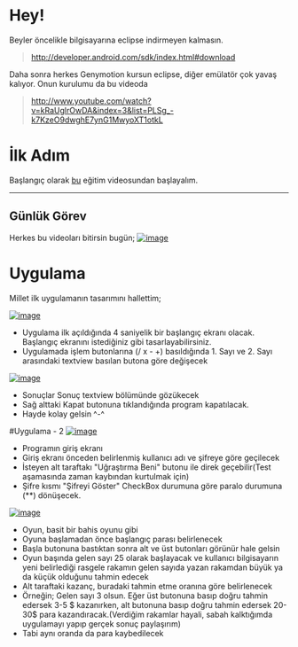 #  Hey!
Beyler öncelikle bilgisayarına eclipse indirmeyen kalmasın.
> http://developer.android.com/sdk/index.html#download

Daha sonra herkes Genymotion kursun eclipse, diğer emülatör çok yavaş kalıyor. Onun kurulumu da bu videoda
> http://www.youtube.com/watch?v=kRaUglrOwDA&index=3&list=PLSg_-k7KzeO9dwghE7ynG1MwyoXT1otkL

# İlk Adım
Başlangıç olarak [bu](http://www.youtube.com/playlist?list=PLSg_-k7KzeO9dwghE7ynG1MwyoXT1otkL) eğitim videosundan başlayalım.
***
## Günlük Görev
Herkes bu videoları bitirsin bugün;
[![image](http://i.hizliresim.com/Gp1v9V.png)](http://hizliresim.com/Gp1v9V)
# Uygulama
Millet ilk uygulamanın tasarımını hallettim;

[![image](http://i.hizliresim.com/7VmzmL.png)](http://hizliresim.com/7VmzmL)
- Uygulama ilk açıldığında 4 saniyelik bir başlangıç ekranı olacak. Başlangıç ekranını istediğiniz gibi tasarlayabilirsiniz.
- Uygulamada işlem butonlarına (/ x - +) basıldığında 1. Sayı ve 2. Sayı arasındaki textview basılan butona göre değişecek

[![image](http://i.hizliresim.com/ZAN4Lg.png)](http://hizliresim.com/ZAN4Lg)
- Sonuçlar Sonuç textview bölümünde gözükecek
- Sağ alttaki Kapat butonuna tıklandığında program kapatılacak.
-  Hayde kolay gelsin ^-^

#Uygulama - 2
[![image](http://i.hizliresim.com/l0dEMr.png)](http://hizliresim.com/l0dEMr)
- Programın giriş ekranı
- Giriş ekranı önceden belirlenmiş kullanıcı adı ve şifreye göre geçilecek
- İsteyen alt taraftakı "Uğraştırma Beni" butonu ile direk geçebilir(Test aşamasında zaman kaybından kurtulmak için)
- Şifre kısmı "Şifreyi Göster" CheckBox durumuna göre paralo durumuna (**) dönüşecek.

[![image](http://i.hizliresim.com/ayLdPg.png)](http://hizliresim.com/ayLdPg)
- Oyun, basit bir bahis oyunu gibi
- Oyuna başlamadan önce başlangıç parası belirlenecek
- Başla butonuna bastıktan sonra alt ve üst butonları görünür hale gelsin
- Oyun başında gelen sayı 25 olarak başlayacak ve kullanıcı bilgisayarın yeni belirlediği rasgele rakamın gelen sayıda yazan rakamdan büyük ya da küçük olduğunu tahmin edecek
- Alt taraftaki kazanç, buradaki tahmin etme oranına göre belirlenecek
- Örneğin; Gelen sayı 3 olsun. Eğer üst butonuna basıp doğru tahmin edersek 3-5 $ kazanırken, alt butonuna basıp doğru tahmin edersek 20-30$ para kazandıracak.(Verdiğim rakamlar hayali, sabah kalktığımda uygulamayı yapıp gerçek sonuç paylaşırım)
- Tabi aynı oranda da para kaybedilecek
